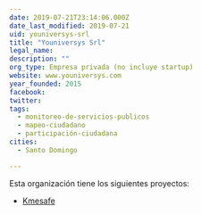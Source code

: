 ```yaml
---
date: 2019-07-21T23:14:06.000Z
date_last_modified: 2019-07-21
uid: youniversys-srl
title: "Youniversys Srl"
legal_name: 
description: ""
org_type: Empresa privada (no incluye startup)
website: www.youniversys.com
year_founded: 2015
facebook: 
twitter: 
tags:
  - monitoreo-de-servicios-publicos
  - mapeo-ciudadano
  - participación-ciudadana
cities: 
  - Santo Domingo

---
```


Esta organización tiene los siguientes proyectos:

- [Kmesafe](/i/kmesafe.html)
